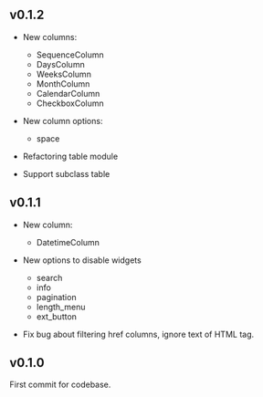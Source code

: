 ## v0.1.2
* New columns:

    * SequenceColumn
    * DaysColumn
    * WeeksColumn
    * MonthColumn
    * CalendarColumn
    * CheckboxColumn

* New column options:

    * space

* Refactoring table module
* Support subclass table

## v0.1.1

* New column:

    * DatetimeColumn

* New options to disable widgets

    * search
    * info
    * pagination
    * length_menu
    * ext_button

* Fix bug about filtering href columns, ignore text of HTML tag.

## v0.1.0

First commit for codebase.
